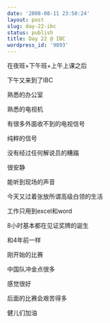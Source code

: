 ```yaml
---
date: '2008-08-11 23:50:24'
layout: post
slug: day-22-ibc
status: publish
title: Day 22 @ IBC
wordpress_id: '9893'
---
```


在夜班+下午班+上午上课之后

下午又来到了IBC

熟悉的办公室

熟悉的电视机

有很多外面收不到的电视信号

纯粹的信号

没有经过任何解说员的糟蹋

很安静

能听到现场的声音

今天又过着张放所谓高级白领的生活

工作只用到excel和word

8小时基本都在见证奖牌的诞生

和4年前一样

刚开始的比赛

中国队冲金点很多

感觉很好

后面的比赛会艰苦得多

健儿们加油
